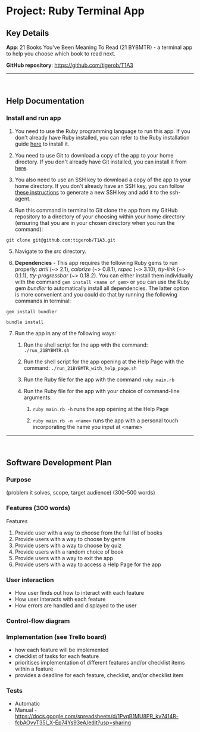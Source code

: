 # Project: Ruby Terminal App

## Key Details

**App**: 21 Books You've Been Meaning To Read (21 BYBMTR) - a terminal app to help you choose which book to read next.

**GitHub repository**: https://github.com/tigerob/T1A3

---
<br>

## Help Documentation

### Install and run app

1. You need to use the Ruby programming language to run this app. If you don't already have Ruby installed, you can refer to the Ruby installation guide [here](https://www.ruby-lang.org/en/documentation/installation/) to install it.
   
2. You need to use Git to download a copy of the app to your home directory. If you don't already have Git installed, you can install it from [here](https://git-scm.com/downloads).
   
3. You also need to use an SSH key to download a copy of the app to your home directory. If you don't already have an SSH key, you can follow [these instructions](https://docs.github.com/en/authentication/connecting-to-github-with-ssh/generating-a-new-ssh-key-and-adding-it-to-the-ssh-agent) to generate a new SSH key and add it to the ssh-agent.
   
4. Run this command in terminal to Git clone the app from my GitHub repository to a directory of your choosing within your home directory (ensuring that you are in your chosen directory when you run the command):
```
git clone git@github.com:tigerob/T1A3.git
```

5. Navigate to the *src* directory.

6. **Dependencies** -  This app requires the following Ruby gems to run properly: *artii* (~> 2.1), *colorize* (~> 0.8.1), *rspec* (~> 3.10), *tty-link* (~> 0.1.1), *tty-progressbar* (~> 0.18.2). You can either install them individually with the command ```gem install <name of gem>``` or you can use the Ruby gem *bundler* to automatically install all dependencies. The latter option is more convenient and you could do that by running the following commands in terminal:
```
gem install bundler
``` 
```
bundle install
```

7. Run the app in any of the following ways:
   
   1. Run the shell script for the app with the command: ```./run_21BYBMTR.sh```
   
   2. Run the shell script for the app opening at the Help Page with the command: ```./run_21BYBMTR_with_help_page.sh```
   3. Run the Ruby file for the app with the command ```ruby main.rb```
   4. Run the Ruby file for the app with your choice of command-line arguments:
      1. ```ruby main.rb -h``` runs the app opening at the Help Page
   
      2. ```ruby main.rb -n <name>``` runs the app with a personal touch incorporating the name you input at \<name>

---
<br>

## Software Development Plan

### Purpose

(problem it solves, scope, target audience) (300-500 words)


### Features (300 words)

Features
1. Provide user with a way to choose from the full list of books
2. Provide users with a way to choose by genre
3. Provide users with a way to choose by quiz
4. Provide users with a random choice of book
5. Provide users with a way to exit the app
6. Provide users with a way to access a Help Page for the app

### User interaction
  - How user finds out how to interact with each feature
  - How user interacts with each feature
  - How errors are handled and displayed to the user

### Control-flow diagram

### Implementation (see Trello board)
  - how each feature will be implemented
  - checklist of tasks for each feature
  - prioritises implementation of different features and/or checklist items within a feature
  - provides a deadline for each feature, checklist, and/or checklist item

### Tests
- Automatic
- Manual - https://docs.google.com/spreadsheets/d/1PvqB1MU8PR_kv7414R-fcbAOvyT35I_X-Ep74Ys93eA/edit?usp=sharing